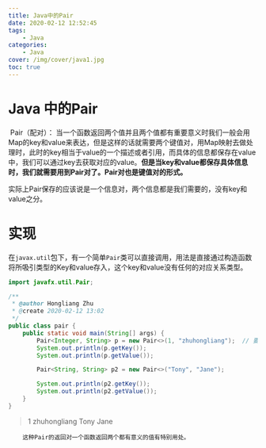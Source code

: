 ```yaml
---
title: Java中的Pair
date: 2020-02-12 12:52:45
tags:
	- Java
categories:
	- Java
cover: /img/cover/java1.jpg
toc: true
---
```


# Java 中的Pair

​		Pair（配对）：  当一个函数返回两个值并且两个值都有重要意义时我们一般会用Map的key和value来表达，但是这样的话就需要两个键值对，用Map映射去做处理时，此时的key相当于value的一个描述或者引用，而具体的信息都保存在value中，我们可以通过key去获取对应的value。**但是当key和value都保存具体信息时，我们就需要用到Pair对了。Pair对也是键值对的形式。** 

​		实际上Pair保存的应该说是一个信息对，两个信息都是我们需要的，没有key和value之分。



# 实现

​		在`javax.util`包下，有一个简单`Pair`类可以直接调用，用法是直接通过构造函数将所吸引类型的Key和value存入，这个key和value没有任何的对应关系类型。

```java
import javafx.util.Pair;

/**
 * @author Hongliang Zhu
 * @create 2020-02-12 13:02
 */
public class pair {
    public static void main(String[] args) {
        Pair<Integer, String> p = new Pair<>(1, "zhuhongliang");  // 要传入对应的值
        System.out.println(p.getKey());
        System.out.println(p.getValue());

        Pair<String, String> p2 = new Pair<>("Tony", "Jane");

        System.out.println(p2.getKey());
        System.out.println(p2.getValue());
    }
}
```

> 1
> zhuhongliang
> Tony
> Jane

 		这种Pair的返回对一个函数返回两个都有意义的值有特别用处。 